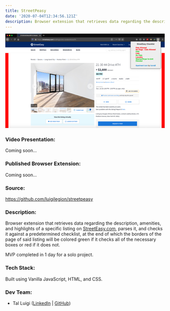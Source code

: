 ```yaml
---
title: StreetPeasy
date: '2020-07-04T12:34:56.121Z'
description: Browser extension that retrieves data regarding the description, amenities, and highlights of a specific listing on StreetEasy.com, parses it, and checks it against a predetermined checklist, at the end of which the borders of the page of said listing will be colored green if it checks all of the necessary boxes or red if it does not.
---
```


![StreetPeasy Screenshot](./streetpeasy.png)

### Video Presentation:

Coming soon...

### Published Browser Extension:

Coming soon...

### Source:

https://github.com/luigilegion/streetpeasy

### Description:

Browser extension that retrieves data regarding the description, amenities, and highlights of a specific listing on [StreetEasy.com](https://streeteasy.com), parses it, and checks it against a predetermined checklist, at the end of which the borders of the page of said listing will be colored green if it checks all of the necessary boxes or red if it does not.

MVP completed in 1 day for a solo project.

### Tech Stack:

Built using Vanilla JavaScript, HTML, and CSS.

### Dev Team:

- Tal Luigi ([LinkedIn](https://www.linkedin.com/in/talluigi) | [GitHub](https://github.com/luigilegion))
